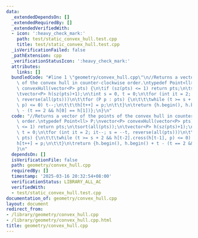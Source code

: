 ```yaml
---
data:
  _extendedDependsOn: []
  _extendedRequiredBy: []
  _extendedVerifiedWith:
  - icon: ':heavy_check_mark:'
    path: test/static_convex_hull.test.cpp
    title: test/static_convex_hull.test.cpp
  _isVerificationFailed: false
  _pathExtension: cpp
  _verificationStatusIcon: ':heavy_check_mark:'
  attributes:
    links: []
  bundledCode: "#line 1 \"geometry/convex_hull.cpp\"\n//Returns a vector of the points\
    \ of the convex hull in counter-clockwise order.\ntypedef Point<ll> P;\nvector<P>\
    \ convexHull(vector<P> pts) {\n\tif (sz(pts) <= 1) return pts;\n\tsort(all(pts));\n\
    \tvector<P> h(sz(pts)+1);\n\tint s = 0, t = 0;\n\tfor (int it = 2; it--; s = --t,\
    \ reverse(all(pts)))\n\t\tfor (P p : pts) {\n\t\t\twhile (t >= s + 2 && h[t-2].cross(h[t-1],\
    \ p) <= 0) t--;\n\t\t\th[t++] = p;\n\t\t}\n\treturn {h.begin(), h.begin() + t\
    \ - (t == 2 && h[0] == h[1])};\n}\n"
  code: "//Returns a vector of the points of the convex hull in counter-clockwise\
    \ order.\ntypedef Point<ll> P;\nvector<P> convexHull(vector<P> pts) {\n\tif (sz(pts)\
    \ <= 1) return pts;\n\tsort(all(pts));\n\tvector<P> h(sz(pts)+1);\n\tint s = 0,\
    \ t = 0;\n\tfor (int it = 2; it--; s = --t, reverse(all(pts)))\n\t\tfor (P p :\
    \ pts) {\n\t\t\twhile (t >= s + 2 && h[t-2].cross(h[t-1], p) <= 0) t--;\n\t\t\t\
    h[t++] = p;\n\t\t}\n\treturn {h.begin(), h.begin() + t - (t == 2 && h[0] == h[1])};\n\
    }\n"
  dependsOn: []
  isVerificationFile: false
  path: geometry/convex_hull.cpp
  requiredBy: []
  timestamp: '2025-03-16 20:32:54+08:00'
  verificationStatus: LIBRARY_ALL_AC
  verifiedWith:
  - test/static_convex_hull.test.cpp
documentation_of: geometry/convex_hull.cpp
layout: document
redirect_from:
- /library/geometry/convex_hull.cpp
- /library/geometry/convex_hull.cpp.html
title: geometry/convex_hull.cpp
---
```

